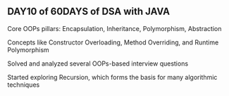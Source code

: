 DAY10 of 60DAYS of DSA with JAVA 
-------------------------------------- 
Core OOPs pillars: Encapsulation, Inheritance, Polymorphism, Abstraction

Concepts like Constructor Overloading, Method Overriding, and Runtime Polymorphism

Solved and analyzed several OOPs-based interview questions

Started exploring Recursion, which forms the basis for many algorithmic techniques

